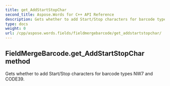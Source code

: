 ```yaml
---
title: get_AddStartStopChar
second_title: Aspose.Words for C++ API Reference
description: Gets whether to add Start/Stop characters for barcode types NW7 and CODE39. 
type: docs
weight: 0
url: /cpp/aspose.words.fields/fieldmergebarcode/get_addstartstopchar/
---
```

## FieldMergeBarcode.get_AddStartStopChar method


Gets whether to add Start/Stop characters for barcode types NW7 and CODE39.

